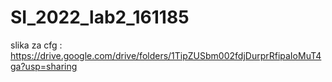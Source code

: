 # SI_2022_lab2_161185

slika za cfg :
https://drive.google.com/drive/folders/1TipZUSbm002fdjDurprRfipaIoMuT4ga?usp=sharing
